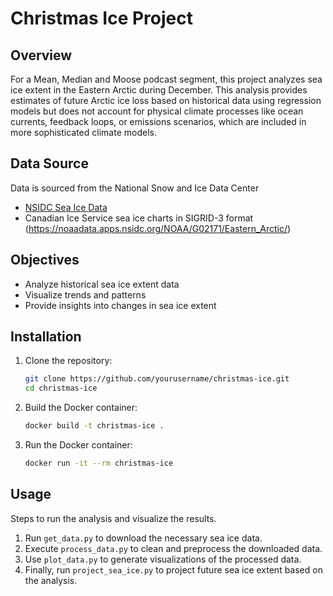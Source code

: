 # Christmas Ice Project

## Overview
For a Mean, Median and Moose podcast segment, this project analyzes sea ice extent in the Eastern Arctic during December. This analysis provides estimates of future Arctic ice loss based on historical data using regression models but does not account for physical climate processes like ocean currents, feedback loops, or emissions scenarios, which are included in more sophisticated climate models.

## Data Source
Data is sourced from the National Snow and Ice Data Center
- [NSIDC Sea Ice Data](https://nsidc.org/data/g02171/versions/1)
- Canadian Ice Service sea ice charts in SIGRID-3 format (https://noaadata.apps.nsidc.org/NOAA/G02171/Eastern_Arctic/) 

## Objectives
- Analyze historical sea ice extent data
- Visualize trends and patterns
- Provide insights into changes in sea ice extent

## Installation

1. Clone the repository:
    ```sh
    git clone https://github.com/yourusername/christmas-ice.git
    cd christmas-ice
    ```

2. Build the Docker container:
    ```sh
    docker build -t christmas-ice .
    ```

3. Run the Docker container:
    ```sh
    docker run -it --rm christmas-ice
    ```

## Usage

Steps to run the analysis and visualize the results.

1. Run `get_data.py` to download the necessary sea ice data.
2. Execute `process_data.py` to clean and preprocess the downloaded data.
3. Use `plot_data.py` to generate visualizations of the processed data.
4. Finally, run `project_sea_ice.py` to project future sea ice extent based on the analysis.


